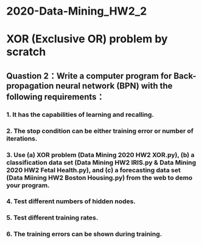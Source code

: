 # 2020-Data-Mining_HW2_2
# XOR (Exclusive OR) problem by scratch
## Quastion 2：Write a computer program for Back-propagation neural network (BPN) with the following requirements：
### 1. It has the capabilities of learning and recalling.
### 2. The stop condition can be either training error or number of iterations.
### 3. Use (a) XOR problem (Data Mining 2020 HW2 XOR.py), (b) a classification data set (Data Mining HW2 IRIS.py & Data Mining 2020 HW2 Fetal Health.py), and (c) a forecasting data set (Data Miining HW2 Boston Housing.py) from the web to demo your program.
### 4. Test different numbers of hidden nodes.
### 5. Test different training rates.
### 6. The training errors can be shown during training.
